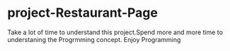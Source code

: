 # project-Restaurant-Page
Take a lot of time to understand this project.Spend more and more time to understaning the Progrmming concept.
Enjoy Programming
